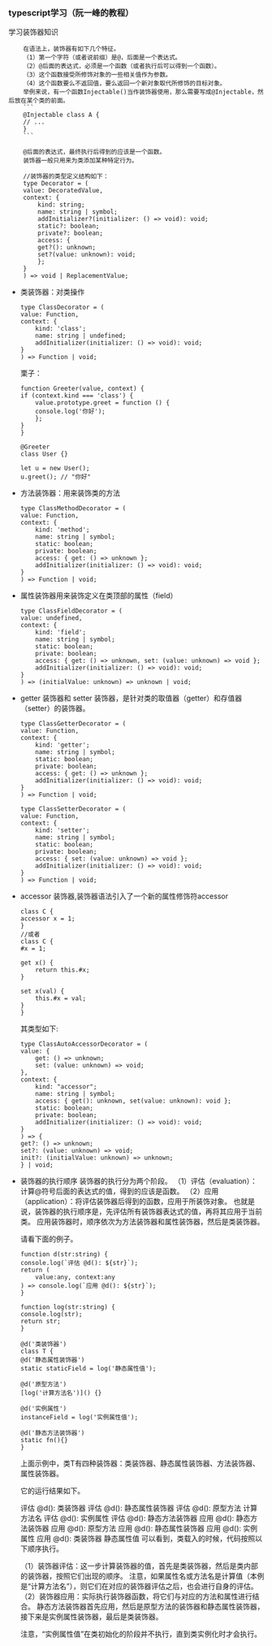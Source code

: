 ### typescript学习（阮一峰的教程）
学习装饰器知识
```
    在语法上，装饰器有如下几个特征。
    （1）第一个字符（或者说前缀）是@，后面是一个表达式。
    （2）@后面的表达式，必须是一个函数（或者执行后可以得到一个函数）。
    （3）这个函数接受所修饰对象的一些相关值作为参数。
    （4）这个函数要么不返回值，要么返回一个新对象取代所修饰的目标对象。
    举例来说，有一个函数Injectable()当作装饰器使用，那么需要写成@Injectable，然后放在某个类的前面。
    ```
    @Injectable class A {
    // ...
    }
    ```

    @后面的表达式，最终执行后得到的应该是一个函数。
    装饰器一般只用来为类添加某种特定行为。

    //装饰器的类型定义结构如下：
    type Decorator = (
    value: DecoratedValue,
    context: {
        kind: string;
        name: string | symbol;
        addInitializer?(initializer: () => void): void;
        static?: boolean;
        private?: boolean;
        access: {
        get?(): unknown;
        set?(value: unknown): void;
        };
    }
    ) => void | ReplacementValue;
```
* 类装饰器：对类操作
    ```
    type ClassDecorator = (
    value: Function,
    context: {
        kind: 'class';
        name: string | undefined;
        addInitializer(initializer: () => void): void;
    }
    ) => Function | void;

    ```
    栗子：
    ```
    function Greeter(value, context) {
    if (context.kind === 'class') {
        value.prototype.greet = function () {
        console.log('你好');
        };
    }
    }

    @Greeter
    class User {}

    let u = new User();
    u.greet(); // "你好"
    ```
* 方法装饰器：用来装饰类的方法
    ```
    type ClassMethodDecorator = (
    value: Function,
    context: {
        kind: 'method';
        name: string | symbol;
        static: boolean;
        private: boolean;
        access: { get: () => unknown };
        addInitializer(initializer: () => void): void;
    }
    ) => Function | void;
    ```

* 属性装饰器用来装饰定义在类顶部的属性（field）
    ```
    type ClassFieldDecorator = (
    value: undefined,
    context: {
        kind: 'field';
        name: string | symbol;
        static: boolean;
        private: boolean;
        access: { get: () => unknown, set: (value: unknown) => void };
        addInitializer(initializer: () => void): void;
    }
    ) => (initialValue: unknown) => unknown | void;
    ``` 

* getter 装饰器和 setter 装饰器，是针对类的取值器（getter）和存值器（setter）的装饰器。
    ```
    type ClassGetterDecorator = (
    value: Function,
    context: {
        kind: 'getter';
        name: string | symbol;
        static: boolean;
        private: boolean;
        access: { get: () => unknown };
        addInitializer(initializer: () => void): void;
    }
    ) => Function | void;

    type ClassSetterDecorator = (
    value: Function,
    context: {
        kind: 'setter';
        name: string | symbol;
        static: boolean;
        private: boolean;
        access: { set: (value: unknown) => void };
        addInitializer(initializer: () => void): void;
    }
    ) => Function | void;
    ```

* accessor 装饰器,装饰器语法引入了一个新的属性修饰符accessor
    ```
    class C {
    accessor x = 1;
    }
    //或者
    class C {
    #x = 1;

    get x() {
        return this.#x;
    }

    set x(val) {
        this.#x = val;
    }
    }
    ```
    其类型如下:
    ```
    type ClassAutoAccessorDecorator = (
    value: {
        get: () => unknown;
        set: (value: unknown) => void;
    },
    context: {
        kind: "accessor";
        name: string | symbol;
        access: { get(): unknown, set(value: unknown): void };
        static: boolean;
        private: boolean;
        addInitializer(initializer: () => void): void;
    }
    ) => {
    get?: () => unknown;
    set?: (value: unknown) => void;
    init?: (initialValue: unknown) => unknown;
    } | void;
    ```

* 装饰器的执行顺序
    装饰器的执行分为两个阶段。
    （1）评估（evaluation）：计算@符号后面的表达式的值，得到的应该是函数。
    （2）应用（application）：将评估装饰器后得到的函数，应用于所装饰对象。
    也就是说，装饰器的执行顺序是，先评估所有装饰器表达式的值，再将其应用于当前类。
    应用装饰器时，顺序依次为方法装饰器和属性装饰器，然后是类装饰器。

    请看下面的例子。
    ```
    function d(str:string) {
    console.log(`评估 @d(): ${str}`);
    return (
        value:any, context:any
    ) => console.log(`应用 @d(): ${str}`);
    }

    function log(str:string) {
    console.log(str);
    return str;
    }

    @d('类装饰器')
    class T {
    @d('静态属性装饰器')
    static staticField = log('静态属性值');

    @d('原型方法')
    [log('计算方法名')]() {}

    @d('实例属性')
    instanceField = log('实例属性值');

    @d('静态方法装饰器')
    static fn(){}
    }
    ```
    上面示例中，类T有四种装饰器：类装饰器、静态属性装饰器、方法装饰器、属性装饰器。

    它的运行结果如下。

    评估 @d(): 类装饰器
    评估 @d(): 静态属性装饰器
    评估 @d(): 原型方法
    计算方法名
    评估 @d(): 实例属性
    评估 @d(): 静态方法装饰器
    应用 @d(): 静态方法装饰器
    应用 @d(): 原型方法
    应用 @d(): 静态属性装饰器
    应用 @d(): 实例属性
    应用 @d(): 类装饰器
    静态属性值
    可以看到，类载入的时候，代码按照以下顺序执行。

    （1）装饰器评估：这一步计算装饰器的值，首先是类装饰器，然后是类内部的装饰器，按照它们出现的顺序。
    注意，如果属性名或方法名是计算值（本例是“计算方法名”），则它们在对应的装饰器评估之后，也会进行自身的评估。
    （2）装饰器应用：实际执行装饰器函数，将它们与对应的方法和属性进行结合。
    静态方法装饰器首先应用，然后是原型方法的装饰器和静态属性装饰器，接下来是实例属性装饰器，最后是类装饰器。

    注意，“实例属性值”在类初始化的阶段并不执行，直到类实例化时才会执行。